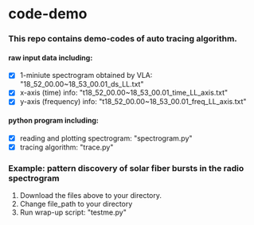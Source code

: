 # code-demo
### This repo contains demo-codes of auto tracing algorithm.

#### raw input data including:
- [x] 1-miniute spectrogram obtained by VLA: "18_52_00.00~18_53_00.01_ds_LL.txt"
- [x] x-axis (time) info: "t18_52_00.00~18_53_00.01_time_LL_axis.txt"
- [x] y-axis (frequency) info: "t18_52_00.00~18_53_00.01_freq_LL_axis.txt"

#### python program including:
- [x] reading and plotting spectrogram: "spectrogram.py"
- [x] tracing algorithm: "trace.py"

### Example: pattern discovery of solar fiber bursts in the radio spectrogram
1. Download the files above to your directory.
2. Change file_path to your directory
3. Run wrap-up script: "testme.py"

